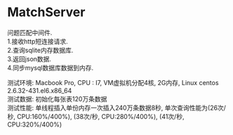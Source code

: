 # MatchServer
问题匹配中间件.</br>
1.接收http短连接请求.</br>
2.查询sqlite内存数据库.</br>
3.返回json数据.</br>
4.同步mysql数据库数据到内存.</br>

测试环境: Macbook Pro, CPU : I7, VM虚拟机分配4核, 2G内存, Linux centos 2.6.32-431.el6.x86_64</br>
测试数据: 初始化每张表120万条数据</br>
测试性能: 单线程插入单份内存一次插入240万条数据8秒, 单次查询性能为(26次/秒, CPU:160%/400%), (38次/秒, CPU:280%/400%), (41次/秒, CPU:320%/400%)</br>
